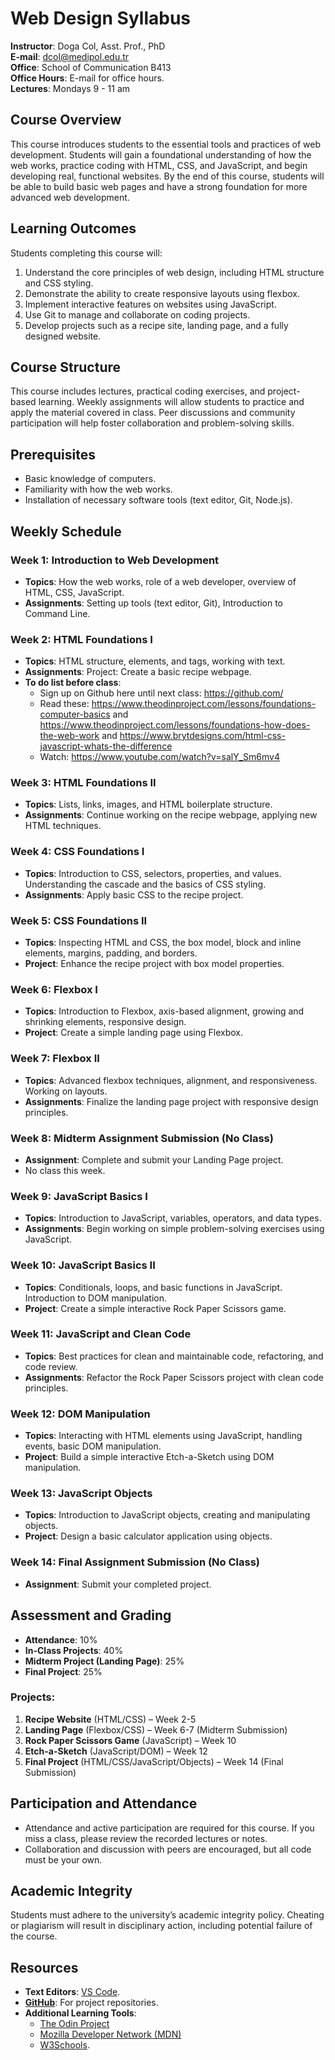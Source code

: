# Web Design Syllabus

**Instructor**: Doga Col, Asst. Prof., PhD  
**E-mail**: dcol@medipol.edu.tr  
**Office**: School of Communication B413  
**Office Hours**: E-mail for office hours.  
**Lectures**: Mondays 9 - 11 am

## **Course Overview**

This course introduces students to the essential tools and practices of web development. Students will gain a foundational understanding of how the web works, practice coding with HTML, CSS, and JavaScript, and begin developing real, functional websites. By the end of this course, students will be able to build basic web pages and have a strong foundation for more advanced web development.

## **Learning Outcomes**

Students completing this course will:
1. Understand the core principles of web design, including HTML structure and CSS styling.
2. Demonstrate the ability to create responsive layouts using flexbox.
3. Implement interactive features on websites using JavaScript.
4. Use Git to manage and collaborate on coding projects.
5. Develop projects such as a recipe site, landing page, and a fully designed website.

## **Course Structure**

This course includes lectures, practical coding exercises, and project-based learning. Weekly assignments will allow students to practice and apply the material covered in class. Peer discussions and community participation will help foster collaboration and problem-solving skills.

## **Prerequisites**

- Basic knowledge of computers.
- Familiarity with how the web works.
- Installation of necessary software tools (text editor, Git, Node.js).

## **Weekly Schedule**

### **Week 1: Introduction to Web Development**
- **Topics**: How the web works, role of a web developer, overview of HTML, CSS, JavaScript.
- **Assignments**: Setting up tools (text editor, Git), Introduction to Command Line.

### **Week 2: HTML Foundations I**
- **Topics**: HTML structure, elements, and tags, working with text.
- **Assignments**: Project: Create a basic recipe webpage.
- **To do list before class**: 
  - Sign up on Github here until next class: https://github.com/
  - Read these: https://www.theodinproject.com/lessons/foundations-computer-basics and https://www.theodinproject.com/lessons/foundations-how-does-the-web-work and https://www.brytdesigns.com/html-css-javascript-whats-the-difference
  - Watch: https://www.youtube.com/watch?v=salY_Sm6mv4

### **Week 3: HTML Foundations II**
- **Topics**: Lists, links, images, and HTML boilerplate structure.
- **Assignments**: Continue working on the recipe webpage, applying new HTML techniques.

### **Week 4: CSS Foundations I**
- **Topics**: Introduction to CSS, selectors, properties, and values. Understanding the cascade and the basics of CSS styling.
- **Assignments**: Apply basic CSS to the recipe project.

### **Week 5: CSS Foundations II**
- **Topics**: Inspecting HTML and CSS, the box model, block and inline elements, margins, padding, and borders.
- **Project**: Enhance the recipe project with box model properties.

### **Week 6: Flexbox I**
- **Topics**: Introduction to Flexbox, axis-based alignment, growing and shrinking elements, responsive design.
- **Project**: Create a simple landing page using Flexbox.

### **Week 7: Flexbox II**
- **Topics**: Advanced flexbox techniques, alignment, and responsiveness. Working on layouts.
- **Assignments**: Finalize the landing page project with responsive design principles.

### **Week 8: Midterm Assignment Submission (No Class)**  
- **Assignment**: Complete and submit your Landing Page project.  
- No class this week.

### **Week 9: JavaScript Basics I**
- **Topics**: Introduction to JavaScript, variables, operators, and data types.
- **Assignments**: Begin working on simple problem-solving exercises using JavaScript.

### **Week 10: JavaScript Basics II**
- **Topics**: Conditionals, loops, and basic functions in JavaScript. Introduction to DOM manipulation.
- **Project**: Create a simple interactive Rock Paper Scissors game.

### **Week 11: JavaScript and Clean Code**
- **Topics**: Best practices for clean and maintainable code, refactoring, and code review.
- **Assignments**: Refactor the Rock Paper Scissors project with clean code principles.

### **Week 12: DOM Manipulation**
- **Topics**: Interacting with HTML elements using JavaScript, handling events, basic DOM manipulation.
- **Project**: Build a simple interactive Etch-a-Sketch using DOM manipulation.

### **Week 13: JavaScript Objects**
- **Topics**: Introduction to JavaScript objects, creating and manipulating objects.
- **Project**: Design a basic calculator application using objects.

### **Week 14: Final Assignment Submission (No Class)**  
- **Assignment**: Submit your completed project.  

## **Assessment and Grading**

- **Attendance**: 10%  
- **In-Class Projects**: 40%  
- **Midterm Project (Landing Page)**: 25%  
- **Final Project**: 25%

### **Projects**:
1. **Recipe Website** (HTML/CSS) – Week 2-5
2. **Landing Page** (Flexbox/CSS) – Week 6-7 (Midterm Submission)
3. **Rock Paper Scissors Game** (JavaScript) – Week 10
4. **Etch-a-Sketch** (JavaScript/DOM) – Week 12
5. **Final Project** (HTML/CSS/JavaScript/Objects) – Week 14 (Final Submission)

## **Participation and Attendance**

- Attendance and active participation are required for this course. If you miss a class, please review the recorded lectures or notes.
- Collaboration and discussion with peers are encouraged, but all code must be your own.

## **Academic Integrity**

Students must adhere to the university’s academic integrity policy. Cheating or plagiarism will result in disciplinary action, including potential failure of the course.

## **Resources**

- **Text Editors**: [VS Code](https://code.visualstudio.com/).
- [**GitHub**](https://github.com/): For project repositories.
- **Additional Learning Tools**: 
  - [The Odin Project](https://www.theodinproject.com/) 
  - [Mozilla Developer Network (MDN)](https://developer.mozilla.org/en-US/)
  - [W3Schools](https://www.w3schools.com/).

